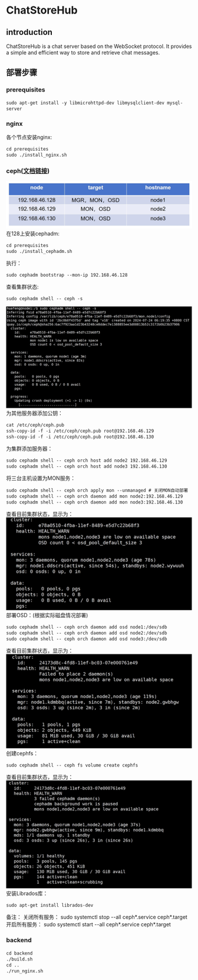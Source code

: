 # ChatStoreHub
## introduction
ChatStoreHub is a chat server based on the WebSocket protocol. It provides a simple and efficient way to store and retrieve chat messages.



## 部署步骤
### prerequisites
```shell
sudo apt-get install -y libmicrohttpd-dev libmysqlclient-dev mysql-server
```
### nginx
各个节点安装nginx:

```shell
cd prerequisites
sudo ./install_nginx.sh
```

### ceph([文档链接](https://docs.ceph.com/en/reef/))
![](./resource/ceph_nodes.png)
在128上安装cephadm:
```shell
cd prerequisites
sudo ./install_cephadm.sh
```
执行：
```shell
sudo cephadm bootstrap --mon-ip 192.168.46.128
```
查看集群状态:
```shell
sudo cephadm shell -- ceph -s
```
![](./resource/state_1.png)
为其他服务器添加公钥：
```shell
cat /etc/ceph/ceph.pub
ssh-copy-id -f -i /etc/ceph/ceph.pub root@192.168.46.129
ssh-copy-id -f -i /etc/ceph/ceph.pub root@192.168.46.130
```
为集群添加服务器：
```shell
sudo cephadm shell -- ceph orch host add node2 192.168.46.129
sudo cephadm shell -- ceph orch host add node3 192.168.46.130
```
将三台主机设置为MON服务：
```shell
sudo cephadm shell -- ceph orch apply mon --unmanaged # 关闭MON自动部署
sudo cephadm shell -- ceph orch daemon add mon node2:192.168.46.129
sudo cephadm shell -- ceph orch daemon add mon node3:192.168.46.130
```
查看目前集群状态，显示为：
![](./resource/state_2.png)
部署OSD：(根据实际磁盘情况部署)
```shell
sudo cephadm shell -- ceph orch daemon add osd node1:/dev/sdb
sudo cephadm shell -- ceph orch daemon add osd node2:/dev/sdb
sudo cephadm shell -- ceph orch daemon add osd node3:/dev/sdb
```
查看目前集群状态，显示为：
![](./resource/state_3.png)
创建cephfs：
```shell
sudo cephadm shell -- ceph fs volume create cephfs
```
查看目前集群状态，显示为：
![](./resource/state_4.png)
安装Librados库：
```shell
sudo apt-get install librados-dev
```


备注：
关闭所有服务：
sudo systemctl stop --all ceph\*.service ceph\*.target
开启所有服务：
sudo systemctl start --all ceph*.service ceph*.target

### backend
```shell
cd backend
./build.sh
cd ..
./run_nginx.sh
```